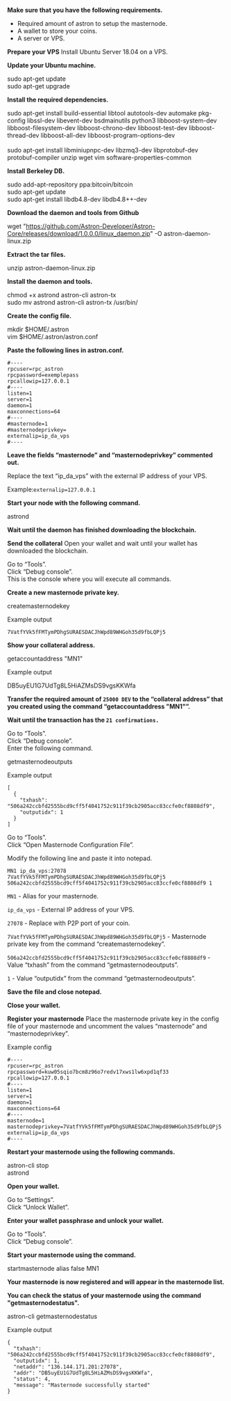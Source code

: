 **Make sure that you have the following requirements.**

- Required amount of astron to setup the masternode.
- A wallet to store your coins.
- A server or VPS.


**Prepare your VPS**
Install Ubuntu Server 18.04 on a VPS.

**Update your Ubuntu machine.**

sudo apt-get update<br>
sudo apt-get upgrade<br>

**Install the required dependencies.**

sudo apt-get install build-essential libtool autotools-dev automake pkg-config libssl-dev libevent-dev bsdmainutils python3 libboost-system-dev libboost-filesystem-dev libboost-chrono-dev libboost-test-dev libboost-thread-dev libboost-all-dev libboost-program-options-dev<br><br>
sudo apt-get install libminiupnpc-dev libzmq3-dev libprotobuf-dev protobuf-compiler unzip wget vim software-properties-common<br>

**Install Berkeley DB.**

sudo add-apt-repository ppa:bitcoin/bitcoin<br>
sudo apt-get update<br>
sudo apt-get install libdb4.8-dev libdb4.8++-dev<br>

**Download the daemon and tools from Github**

wget "https://github.com/Astron-Developer/Astron-Core/releases/download/1.0.0.0/linux_daemon.zip" -O astron-daemon-linux.zip

**Extract the tar files.**

unzip astron-daemon-linux.zip

**Install the daemon and tools.**

chmod +x astrond astron-cli astron-tx<br>
sudo mv astrond astron-cli astron-tx /usr/bin/<br>

**Create the config file.**

mkdir $HOME/.astron<br>
vim $HOME/.astron/astron.conf<br>

**Paste the following lines in astron.conf.**
```
#----
rpcuser=rpc_astron
rpcpassword=exemplepass
rpcallowip=127.0.0.1
#----
listen=1
server=1
daemon=1
maxconnections=64
#----
#masternode=1
#masternodeprivkey=
externalip=ip_da_vps
#----
```
**Leave the fields “masternode” and “masternodeprivkey” commented out.**

Replace the text “ip_da_vps” with the external IP address of your VPS.<br>

Example:``` externalip=127.0.0.1 ```<br>

**Start your node with the following command.**

astrond

**Wait until the daemon has finished downloading the blockchain.**


**Send the collateral**
Open your wallet and wait until your wallet has downloaded the blockchain.<br>

Go to “Tools”.<br>
Click “Debug console”.<br>
This is the console where you will execute all commands.<br>

**Create a new masternode private key.**

createmasternodekey<br>

Example output<br>
```
7VatfYVk5fFMTymPDhgSURAESDACJhWpd89WHGoh35d9fbLQPj5
```
**Show your collateral address.**

getaccountaddress "MN1"<br>

Example output<br>

DB5uyEU1G7UdTg8L5HiAZMsDS9vgsKKWfa<br>

**Transfer the required amount of ```25000 DEV``` to the “collateral address” that you created using the command “getaccountaddress "MN1"”.**

**Wait until the transaction has the ```21 confirmations.```**

Go to “Tools”.<br>
Click “Debug console”.<br>
Enter the following command.<br>

getmasternodeoutputs<br>

Example output<br>

```
[
  {
    "txhash": "506a242ccbfd2555bcd9cff5f4041752c911f39cb2905acc83ccfe0cf8808df9",
    "outputidx": 1
  }
]
```
Go to “Tools”.<br>
Click “Open Masternode Configuration File”.<br>

Modify the following line and paste it into notepad.<br>
```
MN1 ip_da_vps:27078 7VatfYVk5fFMTymPDhgSURAESDACJhWpd89WHGoh35d9fbLQPj5 506a242ccbfd2555bcd9cff5f4041752c911f39cb2905acc83ccfe0cf8808df9 1
```
```MN1``` - Alias for your masternode.<br>

```ip_da_vps``` - External IP address of your VPS.<br>

```27078``` - Replace with P2P port of your coin.<br>

```7VatfYVk5fFMTymPDhgSURAESDACJhWpd89WHGoh35d9fbLQPj5``` - Masternode private key from the command “createmasternodekey”.<br>

```506a242ccbfd2555bcd9cff5f4041752c911f39cb2905acc83ccfe0cf8808df9``` - Value “txhash” from the command “getmasternodeoutputs”.<br>

```1``` - Value “outputidx” from the command “getmasternodeoutputs”.<br>


**Save the file and close notepad.**

**Close your wallet.**


**Register your masternode**
Place the masternode private key in the config file of your masternode and uncomment the values “masternode” and “masternodeprivkey”.<br>

Example config<br>
```
#----
rpcuser=rpc_astron
rpcpassword=kuw05sqio7bcm8z96o7redv17xws1lw6xpd1qf33
rpcallowip=127.0.0.1
#----
listen=1
server=1
daemon=1
maxconnections=64
#----
masternode=1
masternodeprivkey=7VatfYVk5fFMTymPDhgSURAESDACJhWpd89WHGoh35d9fbLQPj5
externalip=ip_da_vps
#----
```
**Restart your masternode using the following commands.**

astron-cli stop<br>
astrond<br>

**Open your wallet.**

Go to “Settings”.<br>
Click “Unlock Wallet”.<br>

**Enter your wallet passphrase and unlock your wallet.**

Go to “Tools”.<br>
Click “Debug console”.<br>

**Start your masternode using the command.**

startmasternode alias false MN1<br>

**Your masternode is now registered and will appear in the masternode list.**

**You can check the status of your masternode using the command "getmasternodestatus".**

astron-cli getmasternodestatus<br>

Example output<br>

```
{
  "txhash": "506a242ccbfd2555bcd9cff5f4041752c911f39cb2905acc83ccfe0cf8808df9",
  "outputidx": 1,
  "netaddr": "136.144.171.201:27078",
  "addr": "DB5uyEU1G7UdTg8L5HiAZMsDS9vgsKKWfa",
  "status": 4,
  "message": "Masternode successfully started"
}
```
